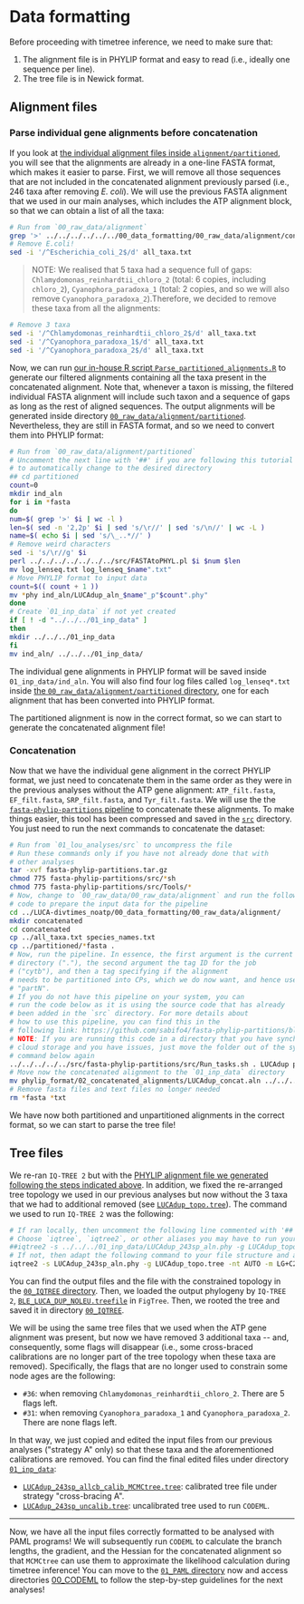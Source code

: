 # Data formatting

Before proceeding with timetree inference, we need to make sure that:

1. The alignment file is in PHYLIP format and easy to read (i.e., ideally one sequence per line).
2. The tree file is in Newick format.

## Alignment files

### Parse individual gene alignments before concatenation

If you look at [the individual alignment files inside `alignment/partitioned`](../../../../00_data_formatting/00_raw_data/alignment/partitioned/), you will see that the alignments are already in a one-line FASTA format, which makes it easier to parse. First, we will remove all those sequences that are not included in the concatenated alignment previously parsed (i.e., 246 taxa after removing _E. coli_). We will use the previous FASTA alignment that we used in our main analyses, which includes the ATP alignment block, so that we can obtain a list of all the taxa:

```sh
# Run from `00_raw_data/alignment`
grep '>' ../../../../../../00_data_formatting/00_raw_data/alignment/concat5_one_line.fa | sed 's/>//g' > all_taxa.txt
# Remove E.coli!
sed -i '/^Escherichia_coli_2$/d' all_taxa.txt
```

> NOTE: We realised that 5 taxa had a sequence full of gaps: `Chlamydomonas_reinhardtii_chloro_2` (total: 6 copies, including `chloro_2`), `Cyanophora_paradoxa_1` (total: 2 copies, and so we will also remove `Cyanophora_paradoxa_2`).Therefore, we decided to remove these taxa from all the alignments:

```sh
# Remove 3 taxa
sed -i '/^Chlamydomonas_reinhardtii_chloro_2$/d' all_taxa.txt
sed -i '/^Cyanophora_paradoxa_1$/d' all_taxa.txt
sed -i '/^Cyanophora_paradoxa_2$/d' all_taxa.txt
```

Now, we can run [our in-house R script `Parse_partitioned_alignments.R`](scripts/Parse_partitioned_alignments.R) to generate our filtered alignments containing all the taxa present in the concatenated alignment. Note that, whenever a taxon is missing, the filtered individual FASTA alignment will include such taxon and a sequence of gaps as long as the rest of aligned sequences. The output alignments will be generated inside directory [`00_raw_data/alignment/partitioned`](00_raw_data/alignment/partitioned/). Nevertheless, they are still in FASTA format, and so we need to convert them into PHYLIP format:

```sh
# Run from `00_raw_data/alignment/partitioned`
# Uncomment the next line with '##' if you are following this tutorial
# to automatically change to the desired directory
## cd partitioned
count=0
mkdir ind_aln
for i in *fasta
do
num=$( grep '>' $i | wc -l )
len=$( sed -n '2,2p' $i | sed 's/\r//' | sed 's/\n//' | wc -L )
name=$( echo $i | sed 's/\_..*//' )
# Remove weird characters
sed -i 's/\r//g' $i
perl ../../../../../../../src/FASTAtoPHYL.pl $i $num $len
mv log_lenseq.txt log_lenseq_$name".txt"
# Move PHYLIP format to input data
count=$(( count + 1 ))
mv *phy ind_aln/LUCAdup_aln_$name"_p"$count".phy"
done
# Create `01_inp_data` if not yet created
if [ ! -d "../../../01_inp_data" ]
then
mkdir ../../../01_inp_data
fi
mv ind_aln/ ../../../01_inp_data/
```

The individual gene alignments in PHYLIP format will be saved inside `01_inp_data/ind_aln`. You will also find four log files called `log_lenseq*.txt` inside [the `00_raw_data/alignment/partitioned` directory](00_raw_data/alignment/partitioned), one for each alignment that has been converted into PHYLIP format.

The partitioned alignment is now in the correct format, so we can start to generate the concatenated alignment file!

### Concatenation

Now that we have the individual gene alignment in the correct PHYLIP format, we just need to concatenate them in the same order as they were in the previous analyses without the ATP gene alignment: `ATP_filt.fasta`, `EF_filt.fasta`, `SRP_filt.fasta`, and `Tyr_filt.fasta`. We will use the the [`fasta-phylip-partitions` pipeline](https://github.com/sabifo4/fasta-phylip-partitions) to concatenate these alignments. To make things easier, this tool has been compressed and saved in the [`src`](../../src/) directory. You just need to run the next commands to concatenate the dataset:

```sh
# Run from `01_lou_analyses/src` to uncompress the file
# Run these commands only if you have not already done that with 
# other analyses
tar -xvf fasta-phylip-partitions.tar.gz
chmod 775 fasta-phylip-partitions/src/*sh
chmod 775 fasta-phylip-partitions/src/Tools/*
# Now, change to `00_raw_data/00_raw_data/alignment` and run the following
# code to prepare the input data for the pipeline
cd ../LUCA-divtimes_noatp/00_data_formatting/00_raw_data/alignment/
mkdir concatenated
cd concatenated
cp ../all_taxa.txt species_names.txt
cp ../partitioned/*fasta .
# Now, run the pipeline. In essence, the first argument is the current 
# directory ("."), the second argument the tag ID for the job
# ("cytb"), and then a tag specifying if the alignment 
# needs to be partitioned into CPs, which we do now want, and hence use 
# "partN".
# If you do not have this pipeline on your system, you can
# run the code below as it is using the source code that has already
# been added in the `src` directory. For more details about 
# how to use this pipeline, you can find this in the
# following link: https://github.com/sabifo4/fasta-phylip-partitions/blob/main/README.md
# NOTE: If you are running this code in a directory that you have synched to Dropbox or another 
# cloud storage and you have issues, just move the folder out of the synched directory and run the 
# command below again
../../../../../src/fasta-phylip-partitions/src/Run_tasks.sh . LUCAdup partN
# Move now the concatenated alignment to the `01_inp_data` directory
mv phylip_format/02_concatenated_alignments/LUCAdup_concat.aln ../../../01_inp_data/LUCAdup_243sp_aln.phy
# Remove fasta files and text files no longer needed
rm *fasta *txt
```

We have now both partitioned and unpartitioned alignments in the correct format, so we can start to parse the tree file!

## Tree files

We re-ran `IQ-TREE 2` but with the [PHYLIP alignment file we generated following the steps indicated above](01_inp_data/LUCAdup_243sp_aln.phy). In addition, we fixed the re-arranged tree topology we used in our previous analyses but now without the 3 taxa that we had to additional removed (see [`LUCAdup_topo.tree`](00_raw_data/trees/00_IQTREE/LUCAdup_topo.tree)). The command we used to run `IQ-TREE 2` was the following:

```sh
# If ran locally, then uncomment the following line commented with '##' and run the corresponding command.
# Choose `iqtree`, `iqtree2`, or other aliases you may have to run your version of `IQ-TREE` on your machine:
##iqtree2 -s ../../../01_inp_data/LUCAdup_243sp_aln.phy -g LUCAdup_topo.tree -nt AUTO -m LG+C20+F+G -pre BLE_LUCA_DUP_NOLEU
# If not, then adapt the following command to your file structure and any other aliases you may have!
iqtree2 -s LUCAdup_243sp_aln.phy -g LUCAdup_topo.tree -nt AUTO -m LG+C20+F+G -pre BLE_LUCA_DUP_NOLEU
```

You can find the output files and the file with the constrained topology in the [`00_IQTREE` directory](00_raw_data/trees/00_IQTREE). Then, we loaded the output phylogeny by `IQ-TREE 2`, [`BLE_LUCA_DUP_NOLEU.treefile`](00_raw_data/trees/00_IQTREE/BLE_LUCA_DUP_NOLEU.treefile) in `FigTree`. Then, we rooted the tree and saved it in directory [`00_IQTREE`](00_raw_data/trees/00_IQTREE/LUCAdup_topo_bl_rooted.tree).

We will be using the same tree files that we used when the ATP gene alignment was present, but now we have removed 3 additional taxa -- and, consequently, some flags will disappear (i.e., some cross-braced calibrations are no longer part of the tree topology when these taxa are removed). Specifically, the flags that are no longer used to constrain some node ages are the following:

* `#36`: when removing `Chlamydomonas_reinhardtii_chloro_2`. There are 5 flags left.
* `#31`: when removing `Cyanophora_paradoxa_1` and `Cyanophora_paradoxa_2`. There are none flags left.

In that way, we just copied and edited the input files from our previous analyses ("strategy A" only) so that these taxa and the aforementioned calibrations are removed. You can find the final edited files under directory [`01_inp_data`](01_inp_data):

* [`LUCAdup_243sp_allcb_calib_MCMCtree.tree`](01_inp_data/LUCAdup_243sp_allcb_calib_MCMCtree.tree): calibrated tree file under strategy "cross-bracing A".
* [`LUCAdup_243sp_uncalib.tree`](01_inp_data/LUCAdup_243sp_uncalib.tree): uncalibrated tree used to run `CODEML`.

---

Now, we have all the input files correctly formatted to be analysed with PAML programs! We will subsequently run `CODEML` to calculate the branch lengths, the gradient, and the Hessian for the concatenated alignment so that `MCMCtree` can use them to approximate the likelihood calculation during timetree inference! You can move to the [`01_PAML` directory](../01_PAML) now and access directories [00_CODEML](../01_PAML/00_CODEML/README.md) to follow the step-by-step guidelines for the next analyses!
